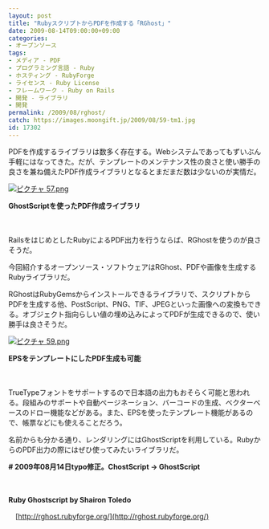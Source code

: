 ```yaml
---
layout: post
title: "RubyスクリプトからPDFを作成する「RGhost」"
date: 2009-08-14T09:00:00+09:00
categories:
- オープンソース
tags: 
- メディア - PDF
- プログラミング言語 - Ruby
- ホスティング - RubyForge
- ライセンス - Ruby License
- フレームワーク - Ruby on Rails
- 開発 - ライブラリ
- 開発
permalink: /2009/08/rghost/
catch: https://images.moongift.jp/2009/08/59-tm1.jpg
id: 17302
---
```

PDFを作成するライブラリは数多く存在する。Webシステムであってもずいぶん手軽にはなってきた。だが、テンプレートのメンテナンス性の良さと使い勝手の良さを兼ね備えたPDF作成ライブラリとなるとまだまだ数は少ないのが実情だ。

  

[![ピクチャ 57.png](https://images.moongift.jp/2009/08/57-tm.jpg)](https://images.moongift.jp/2009/08/57.png)  
  
**GhostScriptを使ったPDF作成ライブラリ**

  

　

  

RailsをはじめとしたRubyによるPDF出力を行うならば、RGhostを使うのが良さそうだ。

  

今回紹介するオープンソース・ソフトウェアはRGhost、PDFや画像を生成するRubyライブラリだ。

  
  
<!--more-->

RGhostはRubyGemsからインストールできるライブラリで、スクリプトからPDFを生成する他、PostScript、PNG、TIF、JPEGといった画像への変換もできる。オブジェクト指向らしい値の埋め込みによってPDFが生成できるので、使い勝手は良さそうだ。

  

[![ピクチャ 59.png](https://images.moongift.jp/2009/08/59-tm1.jpg)](https://images.moongift.jp/2009/08/591.png)  
  
**EPSをテンプレートにしたPDF生成も可能**

  

　

  

TrueTypeフォントをサポートするので日本語の出力もおそらく可能と思われる。段組みのサポートや自動ページネーション、バーコードの生成、ベクターベースのドロー機能などがある。また、EPSを使ったテンプレート機能があるので、帳票などにも使えることだろう。

  

名前からも分かる通り、レンダリングにはGhostScriptを利用している。RubyからのPDF出力の際にはぜひ使ってみたいライブラリだ。

  

**# 2009年08月14日typo修正。ChostScript → GhostScript**

  

　

  

**Ruby Ghostscript by Shairon Toledo**  
  
　[http://rghost.rubyforge.org/](http://rghost.rubyforge.org/)

  
